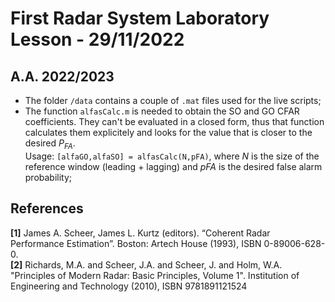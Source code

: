 # First Radar System Laboratory Lesson - 29/11/2022
## A.A. 2022/2023

- The folder `/data` contains a couple of `.mat` files used for the live scripts;
- The function `alfasCalc.m` is needed to obtain the SO and GO CFAR coefficients. They can't be evaluated in a closed form, thus that function calculates them explicitely and looks for the value that is closer to the desired $P_{FA}$.\
Usage: `[alfaGO,alfaSO] = alfasCalc(N,pFA)`, where *N* is the size of the reference window (leading + lagging) and *pFA* is the desired false alarm probability;

## References
**[1]** James A. Scheer, James L. Kurtz (editors). “Coherent Radar Performance Estimation”. Boston: Artech House (1993), ISBN 0-89006-628-0.\
**[2]** Richards, M.A. and Scheer, J.A. and Scheer, J. and Holm, W.A. "Principles of Modern Radar: Basic Principles, Volume 1". Institution of Engineering and Technology (2010), ISBN 9781891121524
